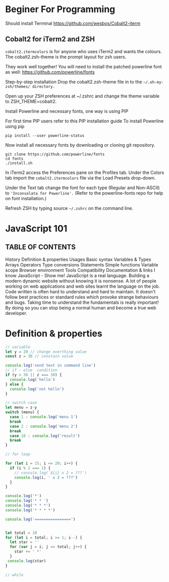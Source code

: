 # Beginer For Programming
Should install Terminal
https://github.com/wesbos/Cobalt2-iterm
## Cobalt2 for iTerm2 and ZSH
<code>cobalt2.itermcolors</code> is for anyone who uses iTerm2 and wants the colours. The cobalt2.zsh-theme is the prompt layout for zsh users.

They work well together! You will need to install the patched powerline font as well: https://github.com/powerline/fonts

Step-by-step installation
Drop the cobalt2.zsh-theme file in to the <code>~/.oh-my-zsh/themes/ directory.</code>

Open up your ZSH preferences at ~/.zshrc and change the theme variable to ZSH_THEME=cobalt2.

Install Powerline and necessary fonts, one way is using PIP

For first time PIP users refer to this PIP installation guide
To install Powerline using pip
```
pip install --user powerline-status
```
Now install all necessary fonts by downloading or cloning git repository.
```
git clone https://github.com/powerline/fonts
cd fonts
./install.sh
```
In iTerm2 access the Preferences pane on the Profiles tab.
Under the Colors tab import the <code>cobalt2.itermcolors</code> file via the Load Presets drop-down.

Under the Text tab change the font for each type (Regular and Non-ASCII) to <code>'Inconsolata for Powerline'.</code> (Refer to the powerline-fonts repo for help on font installation.)

Refresh ZSH by typing source <code>~/.zshrc</code> on the command line.







# JavaScript 101
## TABLE OF CONTENTS
History Definition & properties Usages Basic syntax
Variables & Types Arrays Operators Type conversions Statements
Simple functions
Variable scope
Browser environment
Tools
Compatibility
Documentation & links
I know JavaScript - Show me!
JavaScript is a real language. Building a modern dynamic website without knowing it is nonsense. A lot of people working on web applications and web sites learnt the language on the job. Code written is often hard to understand and hard to maintain. It doesn't follow best practices or standard rules which provoke strange behaviours and bugs. Taking time to understand the fundamentals is really important! By doing so you can stop being a normal human and become a true web developer.

# Definition & properties




```js
// variable
let y = 20 // change everthing value
const z = 30 // constain value

console.log('send text in command line')
// if - else  condition
if (y > 30 || z === 30) {
  console.log('hello')
} else {
  console.log('not hello')
}

// switch case
let menu = z-y
switch (menu) {
  case 1 : console.log('menu 1')
  break
  case 2 : console.log('menu 2')
  break
  case 10 : console.log('result')
  break
}

// for loop

for (let i = 15; i <= 20; i++) {
  if (i % 2 === 1) {
    // console.log(`${i} x 2 = ???`)
    console.log(i, ' x 2 = ???')
  }
}

console.log('*')
console.log('* * ')
console.log('* * *')
console.log('* * * *')

console.log('================')


let total = 10
for (let i = total; i >= 1; i--) {
  let star = ''
  for (var j = i; j <= total; j++) {
    star += ' *'
  }
 console.log(star)
}

// while
```
